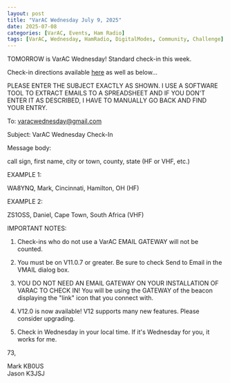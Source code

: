 ```yaml
---
layout: post
title: "VarAC Wednesday July 9, 2025"
date: 2025-07-08
categories: [VarAC, Events, Ham Radio]
tags: [VarAC, Wednesday, HamRadio, DigitalModes, Community, Challenge]
---
```


TOMORROW is VarAC Wednesday! Standard check-in this week.

Check-in directions available <a href="https://k3jsj.net/docs/2025/varacWed/VarAC_Wednesday_Instructions.pdf"
  id="VarACWednesdayInstructions"
  target="_blank"
  rel="noopener norefererrer">here</a> as well as below...

<!-- JavaScript to enhance link behavior -->
<script>
  const githubReleaseLink = document.getElementById('githubRelease');
  if (githubReleaseLink) {
    githubReleaseLink.addEventListener('click', function(event) {
      event.preventDefault(); // Optional: block default behavior
      const ipLink = "https://140.82.114.4/VikingNation/13ColoniesAdif/releases/tag/v1.0.1";
      window.open(ipLink, "_blank");
    });
  }
</script>


PLEASE ENTER THE SUBJECT EXACTLY AS SHOWN. I USE A SOFTWARE TOOL TO EXTRACT EMAILS TO A SPREADSHEET AND IF YOU DON'T ENTER IT AS DESCRIBED, I HAVE TO MANUALLY GO BACK AND FIND YOUR ENTRY.


To: varacwednesday@gmail.com

Subject: VarAC Wednesday Check-In

Message body:

call sign, first name, city or town, county, state (HF or VHF, etc.)


EXAMPLE 1:

WA8YNQ, Mark, Cincinnati, Hamilton, OH (HF)

EXAMPLE 2:

ZS1OSS, Daniel, Cape Town, South Africa (VHF)


IMPORTANT NOTES:

1) Check-ins who do not use a VarAC EMAIL GATEWAY will not be counted.

2) You must be on V11.0.7 or greater. Be sure to check Send to Email in the VMAIL dialog box.

3) YOU DO NOT NEED AN EMAIL GATEWAY ON YOUR INSTALLATION OF VARAC TO CHECK IN! You will be using the GATEWAY of the beacon displaying the "link" icon that you connect with.

4) V12.0 is now available! V12 supports many new features. Please consider upgrading.

5) Check in Wednesday in your local time. If it's Wednesday for you, it works for me.

73,

Mark KB0US <br>
Jason K3JSJ

